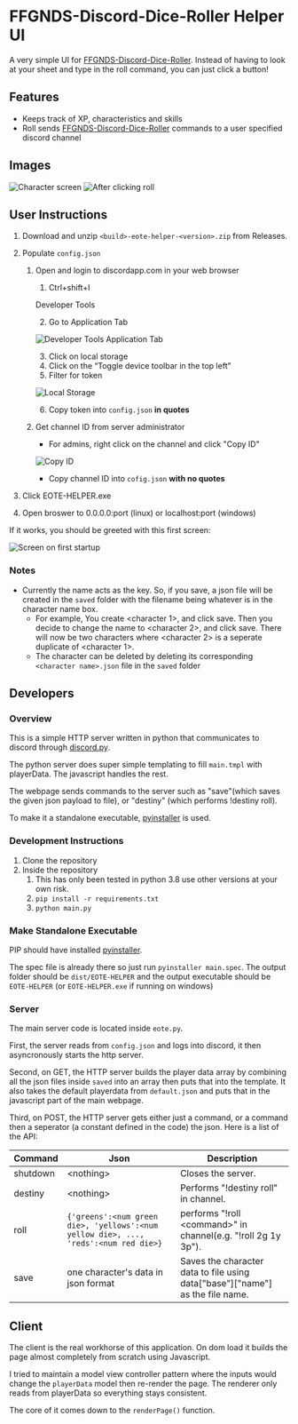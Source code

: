 # FFGNDS-Discord-Dice-Roller Helper UI
A very simple UI for [FFGNDS-Discord-Dice-Roller](https://github.com/SkyJedi/FFGNDS-Discord-Dice-Roller). Instead of having to look at your sheet and type in the roll command, you can just click a button!

## Features
- Keeps track of XP, characteristics and skills
- Roll sends [FFGNDS-Discord-Dice-Roller](https://github.com/SkyJedi/FFGNDS-Discord-Dice-Roller) commands to a user specified discord channel

## Images
![Character screen](/images/UI_grab_1.png)
![After clicking roll](images/UI_grab_2.png)

## User Instructions

1. Download and unzip `<build>-eote-helper-<version>.zip` from Releases.

2. Populate `config.json`
	1. Open and login to discordapp.com in your web browser
		1. Ctrl+shift+I 

		Developer Tools

		2. Go to Application Tab

		![Developer Tools Application Tab](/images/developer_tools_top_e.png)

		3. Click on local storage
		4. Click on the “Toggle device toolbar in the top left”
		5. Filter for token

		![Local Storage](/images/local_storage_after_e.png)

		6. Copy token into `config.json` **in quotes**
	2. Get channel ID from server administrator
		* For admins, right click on the channel and click "Copy ID"
		
		![Copy ID](/images/get_channel_id.png)

		* Copy channel ID into `cofig.json` **with no quotes**
4. Click EOTE-HELPER.exe
5. Open broswer to 0.0.0.0:port (linux) or localhost:port (windows)

If it works, you should be greeted with this first screen:

![Screen on first startup](/images/UI_grab_3.png)

### Notes
* Currently the name acts as the key. So, if you save, a json file will be created in the `saved` folder with the filename being whatever is in the character name box.
	+ For example, You create \<character 1\>, and click save. Then you decide to change the name to \<character 2\>, and click save. There will now be two characters where \<character 2\> is a seperate duplicate of \<character 1\>.
	+ The character can be deleted by deleting its corresponding `<character name>.json` file in the `saved` folder

## Developers

### Overview

This is a simple HTTP server written in python that communicates to discord through [discord.py](https://github.com/Rapptz/discord.py).

The python server does super simple templating to fill `main.tmpl` with playerData. The javascript handles the rest.

The webpage sends commands to the server such as "save"(which saves the given json payload to file), or "destiny" (which performs !destiny roll).

To make it a standalone executable, [pyinstaller](https://github.com/pyinstaller/pyinstaller) is used.

### Development Instructions
1. Clone the repository
2. Inside the repository
	1. This has only been tested in python 3.8 use other versions at your own risk.
	2. `pip install -r requirements.txt`
	3. `python main.py`

### Make Standalone Executable
PIP should have installed [pyinstaller](https://github.com/pyinstaller/pyinstaller).

The spec file is already there so just run
`pyinstaller main.spec`. The output folder should be `dist/EOTE-HELPER` and the output executable should be `EOTE-HELPER` (or `EOTE-HELPER.exe` if running on windows)

### Server
The main server code is located inside `eote.py`.

First, the server reads from `config.json` and logs into discord, it then asyncronously starts the http server.

Second, on GET, the HTTP server builds the player data array by combining all the json files inside `saved` into an array then puts that into the template. It also takes the default playerdata from `default.json` and puts that in the javascript part of the main webpage.

Third, on POST, the HTTP server gets either just a command, or a command then a seperator (a constant defined in the code) the json. Here is a list of the API:

| Command | Json | Description |
| - | - | - |
| shutdown      | \<nothing\>       | Closes the server. |
| destiny      | \<nothing\>       | Performs "!destiny roll" in channel. |
| roll      | `{'greens':<num green die>, 'yellows':<num yellow die>, ..., 'reds':<num red die>}`   | performs "!roll \<command\>" in channel(e.g. "!roll 2g 1y 3p").|
| save | one character's data in json format | Saves the character data to file using data["base"]["name"] as the file name. |

## Client
The client is the real workhorse of this application. On dom load it builds the page almost completely from scratch using Javascript.

I tried to maintain a model view controller pattern where the inputs would change the `playerData` model then re-render the page. The renderer only reads from playerData so everything stays consistent. 

The core of it comes down to the `renderPage()` function.



